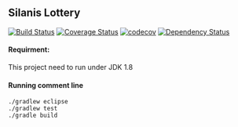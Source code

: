 ## Silanis Lottery

[![Build Status](https://travis-ci.org/zt1983811/silanis_lottery.svg?branch=master)](https://travis-ci.org/zt1983811/silanis_lottery)
[![Coverage Status](https://coveralls.io/repos/github/zt1983811/silanis_lottery/badge.svg?branch=master)](https://coveralls.io/github/zt1983811/silanis_lottery?branch=master)
[![codecov](https://codecov.io/gh/zt1983811/silanis_lottery/branch/master/graph/badge.svg)](https://codecov.io/gh/zt1983811/silanis_lottery)
[![Dependency Status](https://www.versioneye.com/user/projects/57557c0f7757a0004a1de08f/badge.svg?style=flat)](https://www.versioneye.com/user/projects/57557c0f7757a0004a1de08f)

#### Requirment:
This project need to run under JDK 1.8

#### Running comment line
```
./gradlew eclipse
./gradlew test
./gradle build
```
